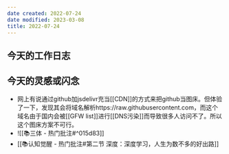 ```yaml
---
date created: 2022-07-24
date modified: 2023-03-08
title: 2022-07-24
---
```


## 今天的工作日志

## 今天的灵感或闪念

- 网上有说通过github加jsdelivr充当[[CDN]]的方式来把github当图床。但体验了一下，发现其会将域名解析https://raw.githubusercontent.com，而这个域名由于国内会被[[GFW list]]进行[[DNS污染]]而导致很多人访问不了。所以这个图床方案不可行。
- ![[📚三体 - 热门批注#^015d83]]
- [[📚认知觉醒 - 热门批注#第二节 深度：深度学习，人生为数不多的好出路]]
